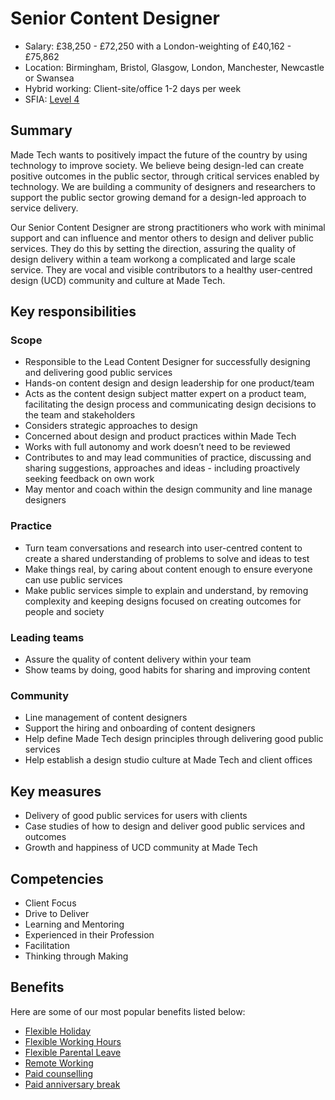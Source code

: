 # Senior Content Designer

- Salary: £38,250 - £72,250 with a London-weighting of £40,162 - £75,862
- Location: Birmingham, Bristol, Glasgow, London, Manchester, Newcastle or Swansea
- Hybrid working: Client-site/office 1-2 days per week
- SFIA: [Level 4](https://sfia-online.org/en/sfia-8/responsibilities/level-4)

## Summary

Made Tech wants to positively impact the future of the country by using technology to improve society. We believe being design-led can create positive outcomes in the public sector, through critical services enabled by technology. We are building a community of designers and researchers to support the public sector growing demand for a design-led approach to service delivery.

Our Senior Content Designer are strong practitioners who work with minimal support and can influence and mentor others to design and deliver public services. They do this by setting the direction, assuring the quality of design delivery within a team workong a complicated and large scale service. They are vocal and visible contributors to a healthy user-centred design (UCD) community and culture at Made Tech.

## Key responsibilities

### Scope

- Responsible to the Lead Content Designer for successfully designing and delivering good public services
- Hands-on content design and design leadership for one product/team
- Acts as the content design subject matter expert on a product team, facilitating the design process and communicating design decisions to the team and stakeholders
- Considers strategic approaches to design
- Concerned about design and product practices within Made Tech
- Works with full autonomy and work doesn’t need to be reviewed
- Contributes to and may lead communities of practice, discussing and sharing suggestions, approaches and ideas - including proactively seeking feedback on own work
- May mentor and coach within the design community and line manage designers

### Practice

- Turn team conversations and research into user-centred content to create a shared understanding of problems to solve and ideas to test
- Make things real, by caring about content enough to ensure everyone can use public services
- Make public services simple to explain and understand, by removing complexity and keeping designs focused on creating outcomes for people and society

### Leading teams

- Assure the quality of content delivery within your team
- Show teams by doing, good habits for sharing and improving content

### Community

- Line management of content designers
- Support the hiring and onboarding of content designers
- Help define Made Tech design principles through delivering good public services
- Help establish a design studio culture at Made Tech and client offices

## Key measures

- Delivery of good public services for users with clients
- Case studies of how to design and deliver good public services and outcomes
- Growth and happiness of UCD community at Made Tech

## Competencies

- Client Focus
- Drive to Deliver
- Learning and Mentoring
- Experienced in their Profession
- Facilitation
- Thinking through Making

## Benefits

Here are some of our most popular benefits listed below:

- [Flexible Holiday](../benefits/flexible_holiday.md)
- [Flexible Working Hours](../benefits/working_hours.md)
- [Flexible Parental Leave](../guides/welfare/parental_leave.md)
- [Remote Working](../benefits/remote_working.md)
- [Paid counselling](../guides/welfare/paid_counselling.md)
- [Paid anniversary break](../benefits/paid_anniversary_break.md)
